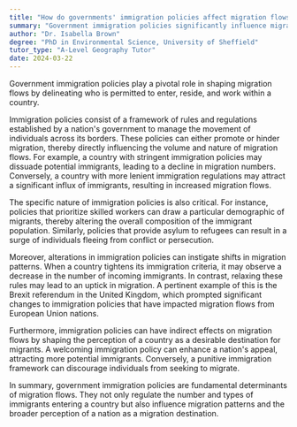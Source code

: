 ```yaml
---
title: "How do governments' immigration policies affect migration flows?"
summary: "Government immigration policies significantly influence migration flows by determining who can enter, stay, and work in a country."
author: "Dr. Isabella Brown"
degree: "PhD in Environmental Science, University of Sheffield"
tutor_type: "A-Level Geography Tutor"
date: 2024-03-22
---
```


Government immigration policies play a pivotal role in shaping migration flows by delineating who is permitted to enter, reside, and work within a country.

Immigration policies consist of a framework of rules and regulations established by a nation's government to manage the movement of individuals across its borders. These policies can either promote or hinder migration, thereby directly influencing the volume and nature of migration flows. For example, a country with stringent immigration policies may dissuade potential immigrants, leading to a decline in migration numbers. Conversely, a country with more lenient immigration regulations may attract a significant influx of immigrants, resulting in increased migration flows.

The specific nature of immigration policies is also critical. For instance, policies that prioritize skilled workers can draw a particular demographic of migrants, thereby altering the overall composition of the immigrant population. Similarly, policies that provide asylum to refugees can result in a surge of individuals fleeing from conflict or persecution.

Moreover, alterations in immigration policies can instigate shifts in migration patterns. When a country tightens its immigration criteria, it may observe a decrease in the number of incoming immigrants. In contrast, relaxing these rules may lead to an uptick in migration. A pertinent example of this is the Brexit referendum in the United Kingdom, which prompted significant changes to immigration policies that have impacted migration flows from European Union nations.

Furthermore, immigration policies can have indirect effects on migration flows by shaping the perception of a country as a desirable destination for migrants. A welcoming immigration policy can enhance a nation's appeal, attracting more potential immigrants. Conversely, a punitive immigration framework can discourage individuals from seeking to migrate.

In summary, government immigration policies are fundamental determinants of migration flows. They not only regulate the number and types of immigrants entering a country but also influence migration patterns and the broader perception of a nation as a migration destination.
    